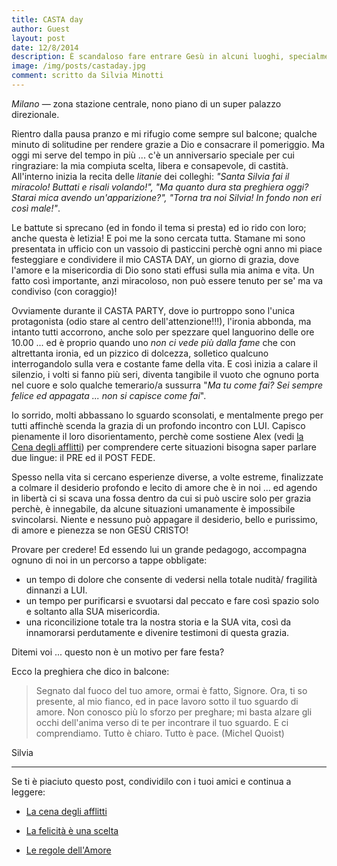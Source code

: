 ```yaml
---
title: CASTA day
author: Guest
layout: post
date: 12/8/2014
description: È scandaloso fare entrare Gesù in alcuni luoghi, specialmente nel lavoro e specialmente quando i colleghi ci hanno conosciuti prima della conversione ed ora non si capacitano del cambiamento. Soprattutto quando scoprono la Pace che portiamo nel cuore e quel senso di compiutezza a cui tutti sempre aspiriamo.
image: /img/posts/castaday.jpg
comment: scritto da Silvia Minotti
---
```



*Milano* &mdash; zona stazione centrale, nono piano di un super palazzo direzionale. 

Rientro dalla pausa pranzo e mi rifugio come sempre sul balcone; qualche minuto di solitudine per rendere grazie a Dio e consacrare il pomeriggio. Ma oggi mi serve del tempo in più ... c'è un anniversario speciale per cui ringraziare: la mia compiuta scelta, libera e consapevole, di castità. All'interno inizia la recita delle *litanie* dei colleghi: *"Santa Silvia fai il miracolo! Buttati e risali volando!", "Ma quanto dura sta preghiera oggi? Starai mica avendo un'apparizione?", "Torna tra noi Silvia! In fondo non eri così male!"*. 

Le battute si sprecano (ed in fondo il tema si presta) ed io rido con loro; anche questa è letizia! E poi me la sono cercata tutta. Stamane mi sono presentata in ufficio con un vassoio di pasticcini perchè ogni anno mi piace festeggiare e condividere il mio CASTA DAY, un giorno di grazia, dove l'amore e la misericordia di Dio sono stati effusi sulla mia anima e vita. Un fatto così importante, anzi miracoloso, non può essere tenuto per se' ma va condiviso (con coraggio)! 

Ovviamente durante il CASTA PARTY, dove io purtroppo sono l'unica protagonista (odio stare al centro dell'attenzione!!!), l'ironia abbonda, ma intanto tutti accorrono, anche solo per spezzare quel languorino delle ore 10.00 ... ed è proprio quando uno *non ci vede più dalla fame* che con altrettanta ironia, ed un pizzico di dolcezza, solletico qualcuno interrogandolo sulla vera e costante fame della vita. E così inizia a calare il silenzio, i volti si fanno più seri, diventa tangibile il vuoto che ognuno porta nel cuore e solo qualche temerario/a sussurra "*Ma tu come fai? Sei sempre felice ed appagata ... non si capisce come fai*". 

Io sorrido, molti abbassano lo sguardo sconsolati, e mentalmente prego per tutti affinchè scenda la grazia di un profondo incontro con LUI. Capisco pienamente il loro disorientamento, perchè come sostiene Alex (vedi [la Cena degli afflitti](http://5p2p.it/2014/07/31/cena-degli-afflitti.html)) per comprendere certe situazioni bisogna saper parlare due lingue: il PRE ed il POST FEDE. 

Spesso nella vita si cercano esperienze diverse, a volte estreme, finalizzate a colmare il desiderio profondo e lecito di amore che è in noi ... ed agendo in libertà ci si scava una fossa dentro da cui si può uscire solo per grazia perchè, è innegabile, da alcune situazioni umanamente è impossibile svincolarsi. Niente e nessuno può appagare il desiderio, bello e purissimo, di amore e pienezza se non GESÙ CRISTO!

Provare per credere! Ed essendo lui un grande pedagogo, accompagna ognuno di noi in un percorso a tappe obbligate: 

- un tempo di dolore che consente di vedersi nella totale nudità/ fragilità dinnanzi a LUI. 
- un tempo per purificarsi e svuotarsi dal peccato e fare così spazio solo e soltanto alla SUA misericordia. 
- una riconcilizione totale tra la nostra storia e la SUA vita, così da innamorarsi perdutamente e divenire testimoni di questa grazia. 

Ditemi voi ... questo non è un motivo per fare festa?

Ecco la preghiera che dico in balcone:

> Segnato dal fuoco del tuo amore, ormai è fatto, Signore.
Ora, ti so presente, al mio fianco,
ed in pace lavoro sotto il tuo sguardo di amore.
Non conosco più lo sforzo per preghare;
mi basta alzare gli occhi dell'anima verso di te 
per incontrare il tuo sguardo.
E ci comprendiamo. 
Tutto è chiaro.
Tutto è pace. (Michel Quoist)


Silvia

---

Se ti è piaciuto questo post, condividilo con i tuoi amici e continua a leggere:

- [La cena degli afflitti](http://5p2p.it/2014/07/31/cena-degli-afflitti.html)

- [La felicità è una scelta](http://5p2p.it/2014/05/07/la-felicita-una-scelta.html)

- [Le regole dell'Amore](http://5p2p.it/2014/04/16/le-regole-dellamore.html)
